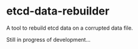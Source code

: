 # etcd-data-rebuilder
A tool to rebuild etcd data on a corrupted data file.

Still in progress of development...
